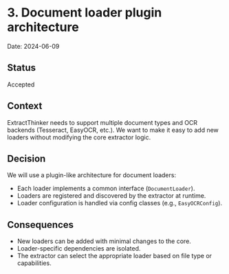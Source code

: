 # 3. Document loader plugin architecture

Date: 2024-06-09

## Status

Accepted

## Context

ExtractThinker needs to support multiple document types and OCR backends (Tesseract, EasyOCR, etc.). We want to make it easy to add new loaders without modifying the core extractor logic.

## Decision

We will use a plugin-like architecture for document loaders:
- Each loader implements a common interface (`DocumentLoader`).
- Loaders are registered and discovered by the extractor at runtime.
- Loader configuration is handled via config classes (e.g., `EasyOCRConfig`).

## Consequences

- New loaders can be added with minimal changes to the core.
- Loader-specific dependencies are isolated.
- The extractor can select the appropriate loader based on file type or capabilities.